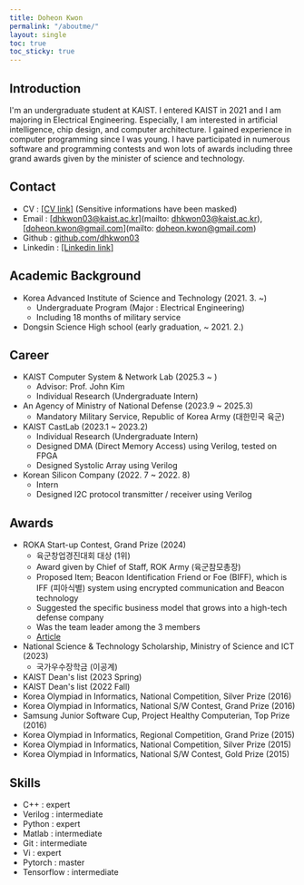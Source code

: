 ```yaml
---
title: Doheon Kwon
permalink: "/aboutme/"
layout: single
toc: true
toc_sticky: true
---
```


## Introduction
I'm an undergraduate student at KAIST. I entered KAIST in 2021 and I am majoring in Electrical Engineering. Especially, I am interested in artificial intelligence, chip design, and computer architecture. I gained experience in computer programming since I was young. I have participated in numerous software and programming contests and won lots of awards including three grand awards given by the minister of science and technology.

## Contact
* CV : [[CV link]](https://drive.google.com/file/d/1i1cHYT_-2ULVdzfodhyx0v05b5eBbELh/view?usp=sharing) (Sensitive informations have been masked)
* Email : [dhkwon03@kaist.ac.kr](mailto: dhkwon03@kaist.ac.kr), [doheon.kwon@gmail.com](mailto: doheon.kwon@gmail.com)
* Github : [github.com/dhkwon03](https://github.com/dhkwon03)
* Linkedin : [[Linkedin link]](https://www.linkedin.com/in/doheon-kwon-095a10210)

## Academic Background
* Korea Advanced Institute of Science and Technology (2021. 3. ~)
	* Undergraduate Program (Major : Electrical Engineering)
	* Including 18 months of military service
* Dongsin Science High school (early graduation, ~ 2021. 2.)

## Career
* KAIST Computer System & Network Lab (2025.3 ~ )
	* Advisor: Prof. John Kim
	* Individual Research (Undergraduate Intern)
* An Agency of Ministry of National Defense (2023.9 ~ 2025.3)
	* Mandatory Military Service, Republic of Korea Army (대한민국 육군)
* KAIST CastLab (2023.1 ~ 2023.2) 
	* Individual Research (Undergraduate Intern) 
	* Designed DMA (Direct Memory Access) using Verilog, tested on FPGA
	* Designed Systolic Array using Verilog
* Korean Silicon Company (2022. 7 ~ 2022. 8)
	* Intern
	* Designed I2C protocol transmitter / receiver using Verilog

## Awards
* ROKA Start-up Contest, Grand Prize (2024)
	* 육군창업경진대회 대상 (1위)
	* Award given by Chief of Staff, ROK Army (육군참모총장)
	* Proposed Item; Beacon Identification Friend or Foe (BIFF), which is IFF (피아식별) system using encrypted communication and Beacon technology
	* Suggested the specific business model that grows into a high-tech defense company
	* Was the team leader among the 3 members
	* [Article](https://www.hankyung.com/article/2024102220891)
* National Science & Technology Scholarship, Ministry of Science and ICT (2023) 
	* 국가우수장학금 (이공계)  
* KAIST Dean's list (2023 Spring) 
* KAIST Dean's list (2022 Fall)
* Korea Olympiad in Informatics, National Competition, Silver Prize (2016)
* Korea Olympiad in Informatics, National S/W Contest, Grand Prize (2016)
* Samsung Junior Software Cup, Project Healthy Computerian, Top Prize (2016)
* Korea Olympiad in Informatics, Regional Competition, Grand Prize (2015)
* Korea Olympiad in Informatics, National Competition, Silver Prize (2015)
* Korea Olympiad in Informatics, National S/W Contest, Gold Prize (2015)



## Skills
* C++ : expert
* Verilog : intermediate
* Python : expert
* Matlab : intermediate
* Git : intermediate
* Vi : expert
* Pytorch : master
* Tensorflow : intermediate
